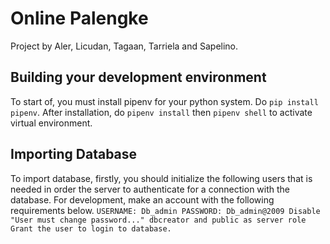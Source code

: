 # Online Palengke

Project by Aler, Licudan, Tagaan, Tarriela and Sapelino.

## Building your development environment

To start of, you must install pipenv for your python system. Do `pip install pipenv`.
After installation, do `pipenv install` then `pipenv shell` to activate virtual environment.

## Importing Database

To import database, firstly, you should initialize the following users that is needed in order the server to authenticate for a connection with the database.
For development, make an account with the following requirements below.
`USERNAME: Db_admin PASSWORD: Db_admin@2009 Disable "User must change password..." dbcreator and public as server role Grant the user to login to database.`
